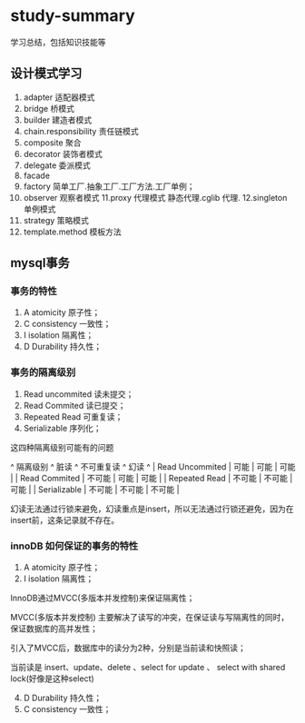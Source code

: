 # study-summary
学习总结，包括知识技能等

## 设计模式学习
1. adapter 适配器模式
2. bridge 桥模式
3. builder 建造者模式
4. chain.responsibility 责任链模式
5. composite  聚合
6. decorator  装饰者模式
7. delegate 委派模式
8. facade 
9. factory 简单工厂.抽象工厂.工厂方法.工厂单例；
10. observer 观察者模式
11.proxy 代理模式  静态代理.cglib 代理.
12.singleton 单例模式
13. strategy 策略模式
14. template.method  模板方法


## mysql事务

### 事务的特性

1. A atomicity 原子性；
2. C consistency 一致性；
3. I isolation 隔离性；
4. D Durability    持久性；

### 事务的隔离级别

1. Read uncommited 读未提交；
2. Read Commited  读已提交；
3. Repeated Read   可重复读；
4. Serializable   序列化；

这四种隔离级别可能有的问题

^ 隔离级别  ^ 脏读 ^ 不可重复读 ^ 幻读 ^ 
| Read Uncommited | 可能 | 可能 | 可能 | 
| Read Commited | 不可能 | 可能 | 可能 | 
| Repeated Read | 不可能 | 不可能 | 可能 | 
| Serializable | 不可能 | 不可能 | 不可能 | 

幻读无法通过行锁来避免，幻读重点是insert，所以无法通过行锁还避免，因为在insert前，这条记录就不存在。

### innoDB 如何保证的事务的特性

1. A atomicity 原子性；
3. I isolation 隔离性；

InnoDB通过MVCC(多版本并发控制)来保证隔离性；

MVCC(多版本并发控制) 主要解决了读写的冲突，在保证读与写隔离性的同时，保证数据库的高并发性；

引入了MVCC后，数据库中的读分为2种，分别是当前读和快照读；

当前读是 insert、update、delete 、select for update 、 select  with shared lock(好像是这种select)

4. D Durability    持久性；
5. C consistency 一致性；






















